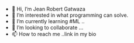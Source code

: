 - 👋 Hi, I’m Jean Robert Gatwaza
- 👀 I’m interested in what programming can solve.
- 🌱 I’m currently learning #ML ..
- 💞️ I’m looking to collaborate ...
- 📫 How to reach me ..link in my bio



